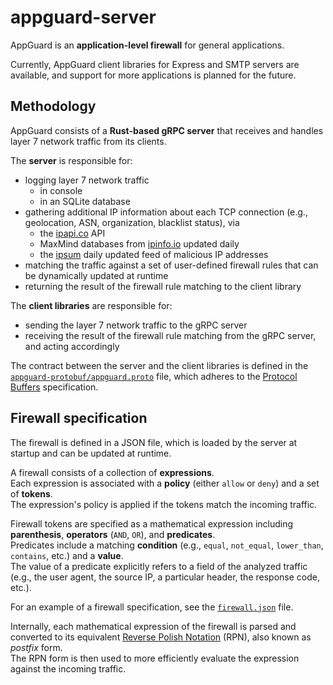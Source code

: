 # appguard-server

AppGuard is an **application-level firewall** for general applications.

Currently, AppGuard client libraries for Express and SMTP servers are available,
and support for more applications is planned for the future.

## Methodology

AppGuard consists of a **Rust-based gRPC server**
that receives and handles layer 7 network traffic from its clients.

The **server** is responsible for:
- logging layer 7 network traffic 
  - in console
  - in an SQLite database
- gathering additional IP information about each TCP connection (e.g., geolocation, ASN, organization, blacklist status), via
  - the [ipapi.co](https://ipapi.co) API
  - MaxMind databases from [ipinfo.io](https://ipinfo.io) updated daily
  - the [ipsum](https://github.com/stamparm/ipsum) daily updated feed of malicious IP addresses
- matching the traffic against a set of user-defined firewall rules that can be dynamically updated at runtime
- returning the result of the firewall rule matching to the client library

The **client libraries** are responsible for:
- sending the layer 7 network traffic to the gRPC server
- receiving the result of the firewall rule matching from the gRPC server, and acting accordingly

The contract between the server and the client libraries is defined in the [`appguard-protobuf/appguard.proto`](./appguard-protobuf/appguard.proto) file,
which adheres to the [Protocol Buffers](https://protobuf.dev/overview/) specification.

## Firewall specification

The firewall is defined in a JSON file, which is loaded by the server at startup and can be updated at runtime.

A firewall consists of a collection of **expressions**.<br>
Each expression is associated with a **policy** (either `allow` or `deny`) and a set of **tokens**.<br>
The expression's policy is applied if the tokens match the incoming traffic.

Firewall tokens are specified as a mathematical expression including **parenthesis**, **operators** (`AND`, `OR`), and **predicates**.<br>
Predicates include a matching **condition** (e.g., `equal`, `not_equal`, `lower_than`, `contains`, etc.) and a **value**.<br>
The value of a predicate explicitly refers to a field of the analyzed traffic
(e.g., the user agent, the source IP, a particular header, the response code, etc.).

For an example of a firewall specification, see the [`firewall.json`](./firewall.json) file.

Internally, each mathematical expression of the firewall is parsed
and converted to its equivalent [Reverse Polish Notation](https://en.m.wikipedia.org/wiki/Reverse_Polish_notation) (RPN),
also known as *postfix* form.<br>
The RPN form is then used to more efficiently evaluate the expression against the incoming traffic.
